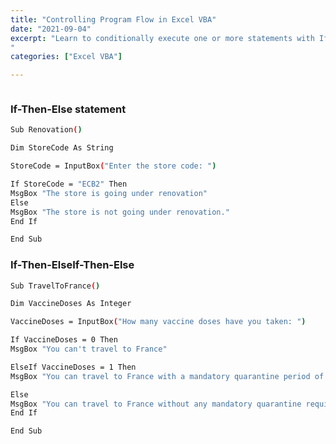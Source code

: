 ```yaml
---
title: "Controlling Program Flow in Excel VBA"
date: "2021-09-04"
excerpt: "Learn to conditionally execute one or more statements with If-Then-Else & If-Then-ElseIf-Then-Else statements.
"
categories: ["Excel VBA"]

---
```


```toc

```

### If-Then-Else statement

```sh {numberLines}
Sub Renovation()

Dim StoreCode As String

StoreCode = InputBox("Enter the store code: ")

If StoreCode = "ECB2" Then
MsgBox "The store is going under renovation"
Else
MsgBox "The store is not going under renovation."
End If

End Sub
```

### If-Then-ElseIf-Then-Else

```sh {numberLines}
Sub TravelToFrance()

Dim VaccineDoses As Integer

VaccineDoses = InputBox("How many vaccine doses have you taken: ")

If VaccineDoses = 0 Then
MsgBox "You can't travel to France"

ElseIf VaccineDoses = 1 Then
MsgBox "You can travel to France with a mandatory quarantine period of one week."

Else
MsgBox "You can travel to France without any mandatory quarantine requirements."
End If

End Sub
```
